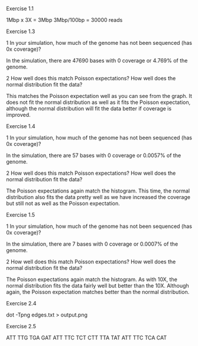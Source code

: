Exercise 1.1

1Mbp x 3X = 3Mbp
3Mbp/100bp = 30000 reads

Exercise 1.3

1 In your simulation, how much of the genome has not been sequenced (has 0x coverage)?

In the simulation, there are 47690 bases with 0 coverage or 4.769% of the genome.

2 How well does this match Poisson expectations? How well does the normal distribution fit the data?

This matches the Poisson expectation well as you can see from the graph. It does not fit the normal distribution as well as it fits the Poisson expectation, although the normal distribution will fit the data better if coverage is improved.

Exercise 1.4

1 In your simulation, how much of the genome has not been sequenced (has 0x coverage)?

In the simulation, there are 57 bases with 0 coverage or 0.0057% of the genome.

2 How well does this match Poisson expectations? How well does the normal distribution fit the data?

The Poisson expectations again match the histogram. This time, the normal distribution also fits the data pretty well as we have increased the coverage but still not as well as the Poisson expectation.

Exercise 1.5

1 In your simulation, how much of the genome has not been sequenced (has 0x coverage)?

In the simulation, there are 7 bases with 0 coverage or 0.0007% of the genome.

2 How well does this match Poisson expectations? How well does the normal distribution fit the data?

The Poisson expectations again match the histogram. As with 10X, the normal distribution fits the data fairly well but better than the 10X. Although again, the Poisson expectation matches better than the normal distribution.

Exercise 2.4

dot -Tpng edges.txt > output.png

Exercise 2.5

ATT TTG TGA GAT ATT TTC TCT CTT TTA TAT ATT TTC TCA CAT

